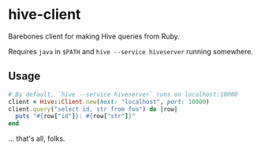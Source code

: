 # hive-client

Barebones client for making Hive queries from Ruby.

Requires `java` in `$PATH` and `hive --service hiveserver` running somewhere.

## Usage

```ruby
# By default, `hive --service hiveserver` runs on localhost:10000
client = Hive::Client.new(host: "localhost", port: 10000)
client.query("select id, str from foo") do |row|
  puts "#{row["id"]}: #{row["str"]}"
end
```

... that's all, folks.
